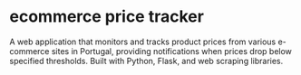 # ecommerce price tracker
 A web application that monitors and tracks product prices from various e-commerce sites in Portugal, providing notifications when prices drop below specified thresholds. Built with Python, Flask, and web scraping libraries.
